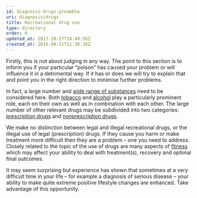 ```yaml
---
id: diagnosis-drugs-preamble
uri: diagnosis/drugs
title: Recreational drug use
type: directory
order: 0
updated_at: 2017-10-27T18:49:56Z
created_at: 2016-08-11T11:30:38Z
---
```


<p>Firstly, this is not about judging in any way. The point to this
    section is to inform you if your particular “poison” has
    caused your problem or will influence it in a detrimental
    way. If it has or does we will try to explain that and point
    you in the right direction to minimise further problems.</p>
<p>In fact, a large number and <a href="/diagnosis/drugs/overview">wide range of substances</a>    need to be considered here. Both <a href="/diagnosis/drugs/tobacco">tobacco</a>    and <a href="/diagnosis/drugs/alcohol">alcohol</a> play a
    particularly prominent role, each on their own as well as
    in combination with each other. The large number of other
    relevant drugs may be subdivided into two categories:
    <a href="/diagnosis/drugs/prescription">prescription drugs</a> and <a href="/diagnosis/drugs/other">nonprescription drugs</a>.</p>
<p>We make no distinction between legal and illegal recreational
    drugs, or the illegal use of legal (prescription) drugs.
    If they cause you harm or make treatment more difficult then
    they are a problem – one you need to address. Closely related
    to the topic of the use of drugs are many aspects of <a href="/diagnosis/drugs/fitness">fitness</a>    which may affect your ability to deal with treatment(s),
    recovery and optimal final outcomes.</p>
<p>It may seem surprising but experience has shown that sometimes
    at a very difficult time in your life – for example a diagnosis
    of serious disease – your ability to make quite extreme positive
    lifestyle changes are enhanced. Take advantage of this opportunity.</p>
